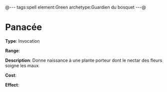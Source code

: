 @---
tags:spell
element:Green
archetype:Guardien du bosquet
---@

# Panacée

**Type**:
Invocation

**Range**:

**Description**:
Donne naissance à une plante porteur dont le nectar des fleurs soigne les maux

**Cost**:

**Effect**:
